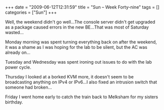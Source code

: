 +++
date = "2009-06-12T12:31:59"
title = "Sun – Week Forty-nine"
tags = []
categories = ["Sun"]
+++

Well, the weekend didn't go well...The console server didn't get upgraded as a package caused errors in the new BE...That was most of Saturday wasted...

Monday morning was spent turning everything back on after the weekend, it was a shame as I was hoping for the lab to be silent, but the AC was already on...

Tuesday and Wednesday was spent ironing out issues to do with the lab power cycle.

Thursday I looked at a borked KVM more, it doesn't seem to be broadcasting anything on IPv4 or IPv6...I also fixed an intrusion switch that someone had broken...

Friday I went home early to catch the train back to Melksham for my sisters birthday.
